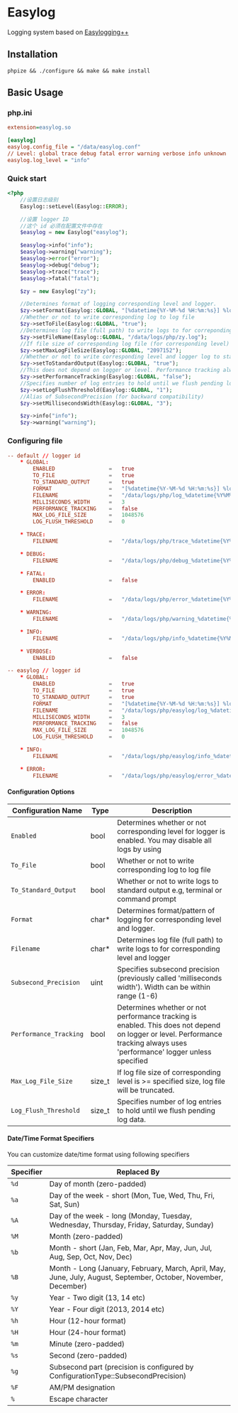 # Easylog
Logging system based on [Easylogging++](https://github.com/muflihun/easyloggingpp)

## Installation

```shell
phpize && ./configure && make && make install
```

## Basic Usage

### php.ini

```ini
extension=easylog.so

[easylog]
easylog.config_file = "/data/easylog.conf"
// Level: global trace debug fatal error warning verbose info unknown
easylog.log_level = "info"
```

### Quick start

```php
<?php
    //设置日志级别
    Easylog::setLevel(Easylog::ERROR);

    //设置 logger ID
    //这个 id 必须在配置文件中存在
    $easylog = new Easylog("easylog");

    $easylog->info("info");
    $easylog->warning("warning");
    $easylog->error("error");
    $easylog->debug("debug");
    $easylog->trace("trace");
    $easylog->fatal("fatal");

    $zy = new Easylog("zy");

    //Determines format of logging corresponding level and logger.
    $zy->setFormat(Easylog::GLOBAL, "[%datetime{%Y-%M-%d %H:%m:%s}] %logger.%level | %msg");
    //Whether or not to write corresponding log to log file
    $zy->setToFile(Easylog::GLOBAL, "true");
    //Determines log file (full path) to write logs to for correponding level and logger
    $zy->setFileName(Easylog::GLOBAL, "/data/logs/php/zy.log");
    //If file size of corresponding log file (for corresponding level) is >= specified size, log file will be truncated and re-initiated.
    $zy->setMaxLogFileSize(Easylog::GLOBAL, "2097152");
    //Whether or not to write corresponding level and logger log to standard output
    $zy->setToStandardOutput(Easylog::GLOBAL, "true");
    //This does not depend on logger or level. Performance tracking always uses 'performance' logger
    $zy->setPerformanceTracking(Easylog::GLOBAL, "false");
    //Specifies number of log entries to hold until we flush pending log data
    $zy->setLogFlushThreshold(Easylog::GLOBAL, "1");
    //Alias of SubsecondPrecision (for backward compatibility)
    $zy->setMillisecondsWidth(Easylog::GLOBAL, "3");

    $zy->info("info");
    $zy->warning("warning");
```

### Configuring file

```conf
-- default // logger id
    * GLOBAL:
        ENABLED                 =   true
        TO_FILE                 =   true
        TO_STANDARD_OUTPUT      =   true
        FORMAT                  =   "[%datetime{%Y-%M-%d %H:%m:%s}] %logger.%level | %msg"
        FILENAME                =   "/data/logs/php/log_%datetime{%Y%M%d}.log"
        MILLISECONDS_WIDTH      =   3
        PERFORMANCE_TRACKING    =   false
        MAX_LOG_FILE_SIZE       =   1048576
        LOG_FLUSH_THRESHOLD     =   0

    * TRACE:
        FILENAME                =   "/data/logs/php/trace_%datetime{%Y%M%d}.log"

    * DEBUG:
        FILENAME                =   "/data/logs/php/debug_%datetime{%Y%M%d}.log"

    * FATAL:
        ENABLED                 =   false 

    * ERROR:
        FILENAME                =   "/data/logs/php/error_%datetime{%Y%M%d}.log"

    * WARNING:
        FILENAME                =   "/data/logs/php/warning_%datetime{%Y%M%d}.log"

    * INFO:
        FILENAME                =   "/data/logs/php/info_%datetime{%Y%M%d}.log"

    * VERBOSE:  
        ENABLED                 =   false

-- easylog // logger id
    * GLOBAL:
        ENABLED                 =   true
        TO_FILE                 =   true
        TO_STANDARD_OUTPUT      =   true
        FORMAT                  =   "[%datetime{%Y-%M-%d %H:%m:%s}] %logger.%level | %msg"
        FILENAME                =   "/data/logs/php/easylog/log_%datetime{%Y%M%d}.log"
        MILLISECONDS_WIDTH      =   3
        PERFORMANCE_TRACKING    =   false
        MAX_LOG_FILE_SIZE       =   1048576
        LOG_FLUSH_THRESHOLD     =   0

    * INFO:
        FILENAME                =   "/data/logs/php/easylog/info_%datetime{%Y%M%d}.log"

    * ERROR:
        FILENAME                =   "/data/logs/php/easylog/error_%datetime{%Y%M%d}.log"
```

#### Configuration Options

|   Configuration Name  |   Type   |                 Description                                                                                                                                                 |
|-----------------------|----------|-----------------------------------------------------------------------------------------------------------------------------------------------------------------------------|
| `Enabled`               |   bool   | Determines whether or not corresponding level for logger is enabled. You may disable all logs by using |
| `To_File`               |   bool   | Whether or not to write corresponding log to log file  |
| `To_Standard_Output`    |   bool   | Whether or not to write logs to standard output e.g, terminal or command prompt  |
| `Format`                |   char*  | Determines format/pattern of logging for corresponding level and logger.         |
| `Filename`              |   char*  | Determines log file (full path) to write logs to for corresponding level and logger   |
| `Subsecond_Precision`   |   uint   | Specifies subsecond precision (previously called 'milliseconds width'). Width can be within range (1-6)  |
| `Performance_Tracking`  |   bool   | Determines whether or not performance tracking is enabled. This does not depend on logger or level. Performance tracking always uses 'performance' logger unless specified|
| `Max_Log_File_Size`     |   size_t | If log file size of corresponding level is >= specified size, log file will be truncated.    |
| `Log_Flush_Threshold`   |  size_t  | Specifies number of log entries to hold until we flush pending log data.    |                               

#### Date/Time Format Specifiers
You can customize date/time format using following specifiers

|    Specifier    |                 Replaced By                                                                                      |
|-----------------|------------------------------------------------------------------------------------------------------------------|
| `%d`            | Day of month (zero-padded)                                                                                       |
| `%a`            | Day of the week - short (Mon, Tue, Wed, Thu, Fri, Sat, Sun)                                                      |
| `%A`            | Day of the week - long (Monday, Tuesday, Wednesday, Thursday, Friday, Saturday, Sunday)                          |
| `%M`            | Month (zero-padded)                                                                                              |
| `%b`            | Month - short (Jan, Feb, Mar, Apr, May, Jun, Jul, Aug, Sep, Oct, Nov, Dec)                                       |
| `%B`            | Month - Long (January, February, March, April, May, June, July, August, September, October, November, December)  |
| `%y`            | Year - Two digit (13, 14 etc)                                                                                    |
| `%Y`            | Year - Four digit (2013, 2014 etc)                                                                               |
| `%h`            | Hour (12-hour format)                                                                                            |
| `%H`            | Hour (24-hour format)                                                                                            |
| `%m`            | Minute (zero-padded)                                                                                             |
| `%s`            | Second (zero-padded)                                                                                             |
| `%g`            | Subsecond part (precision is configured by ConfigurationType::SubsecondPrecision)                               |
| `%F`            | AM/PM designation                                                                                                |
| `%`             | Escape character                                                                                                 |
